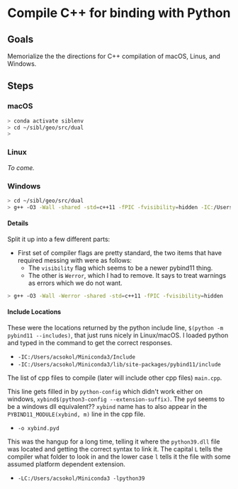 # Compile C++ for binding with Python

## Goals

Memorialize the the directions for C++ compilation of macOS, Linus, and Windows.

## Steps

### macOS

```bash
> conda activate siblenv
> cd ~/sibl/geo/src/dual
> 
```

### Linux

*To come.*

### Windows

```bash
> cd ~/sibl/geo/src/dual
> g++ -O3 -Wall -shared -std=c++11 -fPIC -fvisibility=hidden -IC:/Users/acsokol/Miniconda3/Include -IC:/Users/acsokol/Miniconda3/lib/site-packages/pybind11/include  main.cpp -o xybind.pyd -LC:/Users/acsokol/Miniconda3 -lpython39
```

#### Details

Split it up into a few different parts:

* First set of compiler flags are pretty standard, the two items that have required messing with were as follows:
  * The `visibility` flag which seems to be a newer pybind11 thing. 
  * The other is `Werror`, which I had to remove. It says to treat warnings as errors which we do not want.

```bash
> g++ -O3 -Wall -Werror -shared -std=c++11 -fPIC -fvisibility=hidden
```

#### Include Locations

These were the locations returned by the python include line, `$(python -m pybind11 --includes)`, that just runs nicely in Linux/macOS.  I loaded python and typed in the command to get the correct responses.

* `-IC:/Users/acsokol/Miniconda3/Include`
* `-IC:/Users/acsokol/Miniconda3/lib/site-packages/pybind11/include`
 
The list of cpp files to compile (later will include other cpp files) `main.cpp`.

This line gets filled in by `python-config` which didn't work either on windows, `xybind$(python3-config --extension-suffix)`.  The `pyd` seems to be a windows dll equivalent?? `xybind` name has to also appear in the `PYBIND11_MODULE(xybind, m)` line in the cpp file.
 
* `-o xybind.pyd`

This was the hangup for a long time, telling it where the `python39.dll` file was located and getting the correct syntax to link it. The capital `L` tells the compiler what folder to look in and the lower case `l` tells it the file with some assumed platform dependent extension.

* `-LC:/Users/acsokol/Miniconda3 -lpython39`
